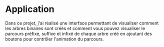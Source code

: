 # Application
Dans ce projet, j'ai réalisé une interface permettant de visualiser comment les arbres binaires sont créés et comment vous pouvez visualiser le parcours préfixe, suffixe et infixé de chaque arbre créé en ajoutant des boutons pour contrôler l'animation du parcours.
